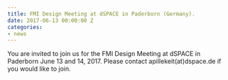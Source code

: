 ```yaml
---
title: FMI Design Meeting at dSPACE in Paderborn (Germany).
date: 2017-06-13 00:00:00 Z
categories:
- news
---
```


You are invited to join us for the FMI Design Meeting at dSPACE in Paderborn June 13 and 14, 2017. Please contact apillekeit(at)dspace.de if you would like to join.

